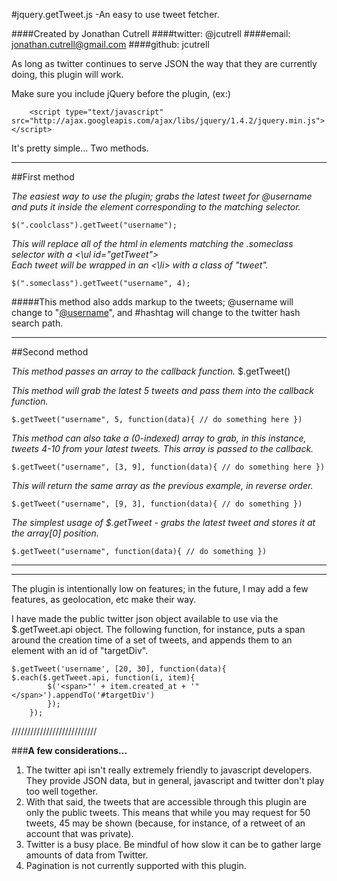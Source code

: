 
#jquery.getTweet.js -An easy to use tweet fetcher.

####Created by Jonathan Cutrell
####twitter: @jcutrell
####email: jonathan.cutrell@gmail.com
####github: jcutrell

As long as twitter continues to serve JSON the way that they are currently doing, this plugin will work.

Make sure you include jQuery before the plugin, (ex:)

		<script type="text/javascript" src="http://ajax.googleapis.com/ajax/libs/jquery/1.4.2/jquery.min.js"></script>

It's pretty simple... Two methods.

_____________________________________________________________________________________
##First method

*The easiest way to use the plugin; grabs the latest tweet for @username and puts it inside the element corresponding to the matching selector.*

	$(".coolclass").getTweet("username");
		
*This will replace all of the html in elements matching the .someclass selector with a <\ul id="getTweet">*		
*Each tweet will be wrapped in an <\li> with a class of "tweet".*

	$(".someclass").getTweet("username", 4);

#####This method also adds markup to the tweets; @username will change to "<a href="http://twitter.com/username">@username</a>", and #hashtag will change to the twitter hash search path.

_____________________________________________________________________________________
##Second method

*This method passes an array to the callback function.*
	$.getTweet()


*This method will grab the latest 5 tweets and pass them into the callback function.*

	$.getTweet("username", 5, function(data){ // do something here })

		
*This method can also take a (0-indexed) array to grab, in this instance, tweets 4-10 from your latest tweets.*
*This array is passed to the callback.*		

	$.getTweet("username", [3, 9], function(data){ // do something here })


		
*This will return the same array as the previous example, in reverse order.*

	$.getTweet("username", [9, 3], function(data){ // do something })

		
*The simplest usage of $.getTweet - grabs the latest tweet and stores it at the array[0] position.*
		
	$.getTweet("username", function(data){ // do something })

		
_____________________________________________________________________________________

_____________________________________________________________________________________


The plugin is intentionally low on features; in the future, I may add a few features, as geolocation, etc make their way.

I have made the public twitter json object available to use via the $.getTweet.api object. The following function, for instance, puts a span around the creation time of a set of tweets, and appends them to an element with an id of "targetDiv".

	$.getTweet('username', [20, 30], function(data){ $.each($.getTweet.api, function(i, item){
			$('<span>"' + item.created_at + '"</span>').appendTo('#targetDiv')
			});
		});

///////////////////////////

###**A few considerations...**

1. The twitter api isn't really extremely friendly to javascript developers. They provide JSON data, but in general, javascript and twitter don't play too well together.
2. With that said, the tweets that are accessible through this plugin are only the public tweets. This means that while you may request for 50 tweets, 45 may be shown (because, for instance, of a retweet of an account that was private).
3. Twitter is a busy place. Be mindful of how slow it can be to gather large amounts of data from Twitter.
4. Pagination is not currently supported with this plugin.